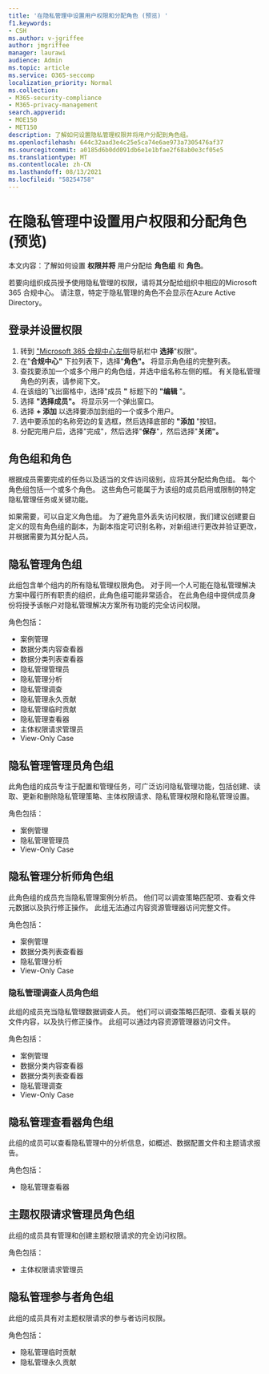 ```yaml
---
title: '在隐私管理中设置用户权限和分配角色 (预览) '
f1.keywords:
- CSH
ms.author: v-jgriffee
author: jmgriffee
manager: laurawi
audience: Admin
ms.topic: article
ms.service: O365-seccomp
localization_priority: Normal
ms.collection:
- M365-security-compliance
- M365-privacy-management
search.appverid:
- MOE150
- MET150
description: 了解如何设置隐私管理权限并将用户分配到角色组。
ms.openlocfilehash: 644c32aad3e4c25e5ca74e6ae973a7305476af37
ms.sourcegitcommit: a0185d6b0dd091db6e1e1bfae2f68ab0e3cf05e5
ms.translationtype: MT
ms.contentlocale: zh-CN
ms.lasthandoff: 08/13/2021
ms.locfileid: "58254758"
---
```

# <a name="set-user-permissions-and-assign-roles-in-privacy-management-preview"></a>在隐私管理中设置用户权限和分配角色 (预览) 

本文内容：了解如何设置 **权限并将** 用户分配给 **角色组** 和 **角色**。

若要向组织成员授予使用隐私管理的权限，请将其分配给组织中相应的Microsoft 365 合规中心。 请注意，特定于隐私管理的角色不会显示在Azure Active Directory。

## <a name="sign-in-and-set-permissions"></a>登录并设置权限

1. 转到 ["Microsoft 365 合规中心左侧](https://compliance.microsoft.com/)导航栏中 **选择**"权限"。  
2. 在"**合规中心"** 下拉列表下，选择"**角色"。** 将显示角色组的完整列表。
3. 查找要添加一个或多个用户的角色组，并选中组名称左侧的框。 有关隐私管理角色的列表，请参阅下文。  
4. 在该组的飞出窗格中，选择"成员 **"** 标题下的 **"编辑** "。  
5. 选择 **"选择成员"。** 将显示另一个弹出窗口。
6. 选择 **+ 添加** 以选择要添加到组的一个或多个用户。  
7. 选中要添加的名称旁边的复选框，然后选择底部的 **"添加** "按钮。  
8. 分配完用户后，选择"完成"，然后选择"**保存**"，然后选择"**关闭"。**

## <a name="role-groups-and-roles"></a>角色组和角色

根据成员需要完成的任务以及适当的文件访问级别，应将其分配给角色组。 每个角色组包括一个或多个角色。 这些角色可能属于为该组的成员启用或限制的特定隐私管理任务或关键功能。  

如果需要，可以自定义角色组。 为了避免意外丢失访问权限，我们建议创建要自定义的现有角色组的副本，为副本指定可识别名称，对新组进行更改并验证更改，并根据需要为其分配人员。

## <a name="privacy-management-role-group"></a>隐私管理角色组

此组包含单个组内的所有隐私管理权限角色。 对于同一个人可能在隐私管理解决方案中履行所有职责的组织，此角色组可能非常适合。 在此角色组中提供成员身份将授予该帐户对隐私管理解决方案所有功能的完全访问权限。

角色包括：

- 案例管理  
- 数据分类内容查看器  
- 数据分类列表查看器  
- 隐私管理管理员  
- 隐私管理分析  
- 隐私管理调查  
- 隐私管理永久贡献  
- 隐私管理临时贡献  
- 隐私管理查看器  
- 主体权限请求管理员  
- View-Only Case

## <a name="privacy-management-administrators-role-group"></a>隐私管理管理员角色组

此角色组的成员专注于配置和管理任务，可广泛访问隐私管理功能，包括创建、读取、更新和删除隐私管理策略、主体权限请求、隐私管理权限和隐私管理设置。

角色包括：

- 案例管理  
- 隐私管理管理员  
- View-Only Case

## <a name="privacy-management-analysts-role-group"></a>隐私管理分析师角色组

此角色组的成员充当隐私管理案例分析员。 他们可以调查策略匹配项、查看文件元数据以及执行修正操作。 此组无法通过内容资源管理器访问完整文件。

角色包括：

- 案例管理  
- 数据分类列表查看器  
- 隐私管理分析  
- View-Only Case

### <a name="privacy-management-investigators-role-group"></a>隐私管理调查人员角色组

此组的成员充当隐私管理数据调查人员。 他们可以调查策略匹配项、查看关联的文件内容，以及执行修正操作。 此组可以通过内容资源管理器访问文件。 

角色包括：

- 案例管理  
- 数据分类内容查看器  
- 数据分类列表查看器  
- 隐私管理调查  
- View-Only Case

## <a name="privacy-management-viewer-role-group"></a>隐私管理查看器角色组

此组的成员可以查看隐私管理中的分析信息，如概述、数据配置文件和主题请求报告。

角色包括：

- 隐私管理查看器

## <a name="subject-rights-request-administrators-role-group"></a>主题权限请求管理员角色组

此组的成员具有管理和创建主题权限请求的完全访问权限。

角色包括：

- 主体权限请求管理员

## <a name="privacy-management-contributors-role-group"></a>隐私管理参与者角色组

此组的成员具有对主题权限请求的参与者访问权限。  

角色包括：

- 隐私管理临时贡献  
- 隐私管理永久贡献
